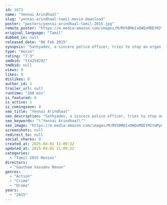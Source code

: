 ```yaml
---
id: 1873
name: "Yennai Arindhaal"
slug: "yennai-arindhaal-tamil-movie-download"
poster: "posters/yennai-arindhaal-tamil-2015.jpg"
remote_poster: "https://m.media-amazon.com/images/M/MV5BMmIxOWQxMDEtM2YwMy00OTM5LWEyYzMtZWU5ZWQzZTVjYmYyXkEyXkFqcGc@._V1_SX300.jpg"
original_language: "Tamil"
dubbed_in: null
released_date: "06 Feb 2015"
synopsis: "Sathyadev, a sincere police officer, tries to stop an organ trafficking racket. But he is unaware that the man performing the illegal trade is the same person who killed his beloved."
type: "movie"
rating: "7.3"
imdbid: "tt4258292"
tmdbid: null
views: 0
likes: 0
dislikes: 0
author_id: 1
trailer_url: null
runtime: "168 min"
is_featured: 0
is_active: 1
is_comingsoon: 0
seo_title: "Yennai Arindhaal"
seo_description: "Sathyadev, a sincere police officer, tries to stop an organ trafficking racket. But he is unaware that the man performing the illegal trade is the same person who killed his beloved."
seo_keywords: "\"Yennai Arindhaal\""
seo_image: "https://m.media-amazon.com/images/M/MV5BMmIxOWQxMDEtM2YwMy00OTM5LWEyYzMtZWU5ZWQzZTVjYmYyXkEyXkFqcGc@._V1_SX300.jpg"
screenshots: null
redirect_to: null
social_shares: 0
created_at: 2025-04-01 11:09:32
updated_at: 2025-04-01 11:09:32
categories:
  - "Tamil 2015 Movies"
directors:
  - "Gautham Vasudev Menon"
genres:
  - "Action"
  - "Crime"
  - "Drama"
years:
  - "2015"
---
```

